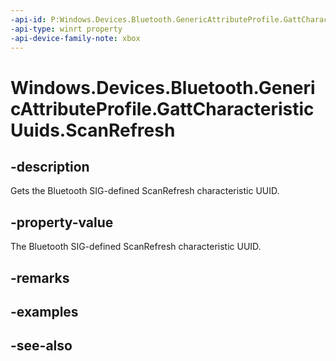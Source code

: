 ```yaml
---
-api-id: P:Windows.Devices.Bluetooth.GenericAttributeProfile.GattCharacteristicUuids.ScanRefresh
-api-type: winrt property
-api-device-family-note: xbox
---
```


<!-- Property syntax
public System.Guid ScanRefresh { get; }
-->

# Windows.Devices.Bluetooth.GenericAttributeProfile.GattCharacteristicUuids.ScanRefresh

## -description
Gets the Bluetooth SIG-defined ScanRefresh characteristic UUID.

## -property-value
The Bluetooth SIG-defined ScanRefresh characteristic UUID.

## -remarks

## -examples

## -see-also
